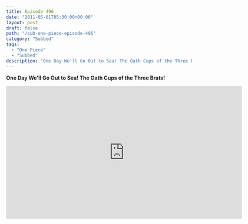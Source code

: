 ```yaml
---
title: Episode 496
date: "2011-05-01T05:30:00+00:00"
layout: post
draft: false
path: "/sub-one-piece-episode-496"
category: "Subbed"
tags:
  - "One Piece"
  - "Subbed"
description: "One Day We'll Go Out to Sea! The Oath Cups of the Three Brats!"
---
```


**One Day We'll Go Out to Sea! The Oath Cups of the Three Brats!**

<iframe width="640" height="360" src="https://www.rapidvideo.com/e/G6FRPF07VX" frameborder="0" marginwidth=0 marginheight=0 scrolling=no allowfullscreen></iframe>


